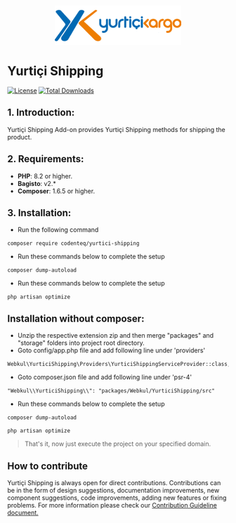 <p align="center"><a href="https://codenteq.com" target="_blank"><img src="src/Resources/assets/images/yurtici.svg" width="288"></a></p>

# Yurtiçi Shipping
[![License](https://poser.pugx.org/codenteq/yurtici-shipping/license)](https://github.com/codenteq/yurtici-shipping/blob/master/LICENSE)
[![Total Downloads](https://poser.pugx.org/codenteq/yurtici-shipping/d/total)](https://packagist.org/packages/codenteq/yurtici-shipping)

## 1. Introduction:

Yurtiçi Shipping Add-on provides Yurtiçi Shipping methods for shipping the product.

## 2. Requirements:

* **PHP**: 8.2 or higher.
* **Bagisto**: v2.*
* **Composer**: 1.6.5 or higher.

## 3. Installation:

- Run the following command
```
composer require codenteq/yurtici-shipping
```

- Run these commands below to complete the setup
```
composer dump-autoload
```

- Run these commands below to complete the setup
```
php artisan optimize
```

## Installation without composer:

- Unzip the respective extension zip and then merge "packages" and "storage" folders into project root directory.
- Goto config/app.php file and add following line under 'providers'

```
Webkul\YurticiShipping\Providers\YurticiShippingServiceProvider::class,
```

- Goto composer.json file and add following line under 'psr-4'

```
"Webkul\\YurticiShipping\\": "packages/Webkul/YurticiShipping/src"
```

- Run these commands below to complete the setup

```
composer dump-autoload
```

```
php artisan optimize
```

> That's it, now just execute the project on your specified domain.

## How to contribute
Yurtiçi Shipping is always open for direct contributions. Contributions can be in the form of design suggestions, documentation improvements, new component suggestions, code improvements, adding new features or fixing problems. For more information please check our [Contribution Guideline document.](https://github.com/codenteq/yurtici-shipping/blob/master/CONTRIBUTING.md)

